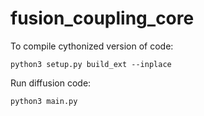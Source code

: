 # fusion_coupling_core
To compile cythonized version of code:
```
python3 setup.py build_ext --inplace
```

Run diffusion code:
```
python3 main.py
```

